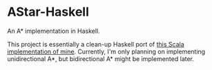 AStar-Haskell
===============

An A* implementation in Haskell.

This project is essentially a clean-up Haskell port of [this Scala implementation of mine](https://github.com/TheBizzle/PathFinding).  Currently, I'm only planning on implementing unidirectional A*, but bidirectional A* might be implemented later.

